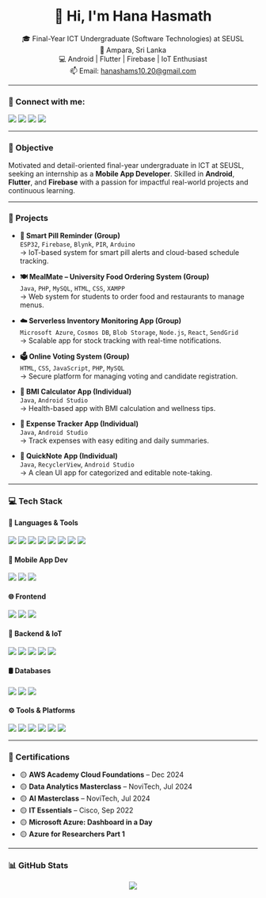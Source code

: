 <h1 align="center">👋 Hi, I'm Hana Hasmath</h1>

<p align="center">
🎓 Final-Year ICT Undergraduate (Software Technologies) at SEUSL  
<br>📍 Ampara, Sri Lanka  
<br>💻 Android | Flutter | Firebase | IoT Enthusiast  
<br>📫 Email: <a href="mailto:hanashams10.20@gmail.com">hanashams10.20@gmail.com</a>  
</p>

---

### 📲 Connect with me:

<p align="left">
  <a href="https://www.linkedin.com/in/hana-shams-a61a10229" target="_blank"><img src="https://img.shields.io/badge/LinkedIn-0A66C2?style=for-the-badge&logo=linkedin&logoColor=white"/></a>
  <a href="mailto:hanashams10.20@gmail.com"><img src="https://img.shields.io/badge/Gmail-D14836?style=for-the-badge&logo=gmail&logoColor=white"/></a>
  <a href="https://www.instagram.com/" target="_blank"><img src="https://img.shields.io/badge/Instagram-E4405F?style=for-the-badge&logo=instagram&logoColor=white"/></a>
  <a href="https://t.me/yourtelegram" target="_blank"><img src="https://img.shields.io/badge/Telegram-2CA5E0?style=for-the-badge&logo=telegram&logoColor=white"/></a>
</p>

---

### 🚀 Objective

Motivated and detail-oriented final-year undergraduate in ICT at SEUSL, seeking an internship as a **Mobile App Developer**. Skilled in **Android**, **Flutter**, and **Firebase** with a passion for impactful real-world projects and continuous learning.

---

### 💼 Projects

- **🔔 Smart Pill Reminder (Group)**  
  `ESP32`, `Firebase`, `Blynk`, `PIR`, `Arduino`  
  → IoT-based system for smart pill alerts and cloud-based schedule tracking.

- **🍽️ MealMate – University Food Ordering System (Group)**  
  `Java`, `PHP`, `MySQL`, `HTML`, `CSS`, `XAMPP`  
  → Web system for students to order food and restaurants to manage menus.

- **☁️ Serverless Inventory Monitoring App (Group)**  
  `Microsoft Azure`, `Cosmos DB`, `Blob Storage`, `Node.js`, `React`, `SendGrid`  
  → Scalable app for stock tracking with real-time notifications.

- **🗳️ Online Voting System (Group)**  
  `HTML`, `CSS`, `JavaScript`, `PHP`, `MySQL`  
  → Secure platform for managing voting and candidate registration.

- **📱 BMI Calculator App (Individual)**  
  `Java`, `Android Studio`  
  → Health-based app with BMI calculation and wellness tips.

- **💸 Expense Tracker App (Individual)**  
  `Java`, `Android Studio`  
  → Track expenses with easy editing and daily summaries.

- **📝 QuickNote App (Individual)**  
  `Java`, `RecyclerView`, `Android Studio`  
  → A clean UI app for categorized and editable note-taking.

---

### 💻 Tech Stack

#### 🚀 Languages & Tools
<p>
  <img src="https://img.shields.io/badge/HTML5-E34F26?style=for-the-badge&logo=html5&logoColor=white"/>
  <img src="https://img.shields.io/badge/CSS3-1572B6?style=for-the-badge&logo=css3&logoColor=white"/>
  <img src="https://img.shields.io/badge/JavaScript-F7DF1E?style=for-the-badge&logo=javascript&logoColor=black"/>
  <img src="https://img.shields.io/badge/PHP-777BB4?style=for-the-badge&logo=php&logoColor=white"/>
  <img src="https://img.shields.io/badge/Java-ED8B00?style=for-the-badge&logo=java&logoColor=white"/>
  <img src="https://img.shields.io/badge/C%20Language-A8B9CC?style=for-the-badge&logo=c&logoColor=white"/>
  <img src="https://img.shields.io/badge/C++-00599C?style=for-the-badge&logo=c%2B%2B&logoColor=white"/>
  <img src="https://img.shields.io/badge/Python-3776AB?style=for-the-badge&logo=python&logoColor=white"/>
</p>

#### 📱 Mobile App Dev
<p>
  <img src="https://img.shields.io/badge/Android_Studio-3DDC84?style=for-the-badge&logo=android-studio&logoColor=white"/>
  <img src="https://img.shields.io/badge/Flutter-02569B?style=for-the-badge&logo=flutter&logoColor=white"/>
  <img src="https://img.shields.io/badge/Firebase-FFCA28?style=for-the-badge&logo=firebase&logoColor=black"/>
</p>

#### 🌐 Frontend
<p>
  <img src="https://img.shields.io/badge/Bootstrap-7952B3?style=for-the-badge&logo=bootstrap&logoColor=white"/>
  <img src="https://img.shields.io/badge/React-61DAFB?style=for-the-badge&logo=react&logoColor=black"/>
  <img src="https://img.shields.io/badge/Angular-DD0031?style=for-the-badge&logo=angular&logoColor=white"/>
</p>

#### 🔧 Backend & IoT
<p>
  <img src="https://img.shields.io/badge/Node.js-339933?style=for-the-badge&logo=nodedotjs&logoColor=white"/>
  <img src="https://img.shields.io/badge/Laravel-F9322C?style=for-the-badge&logo=laravel&logoColor=white"/>
  <img src="https://img.shields.io/badge/.NET-512BD4?style=for-the-badge&logo=dotnet&logoColor=white"/>
  <img src="https://img.shields.io/badge/Arduino-00979D?style=for-the-badge&logo=arduino&logoColor=white"/>
  <img src="https://img.shields.io/badge/Blynk-18B6F6?style=for-the-badge&logo=blynk&logoColor=white"/>
</p>

#### 🛢️ Databases
<p>
  <img src="https://img.shields.io/badge/Firebase_DB-FFA611?style=for-the-badge&logo=firebase&logoColor=white"/>
  <img src="https://img.shields.io/badge/MySQL-00758F?style=for-the-badge&logo=mysql&logoColor=white"/>
  <img src="https://img.shields.io/badge/MongoDB-47A248?style=for-the-badge&logo=mongodb&logoColor=white"/>
</p>

#### ⚙️ Tools & Platforms
<p>
  <img src="https://img.shields.io/badge/Git-F05032?style=for-the-badge&logo=git&logoColor=white"/>
  <img src="https://img.shields.io/badge/GitHub-181717?style=for-the-badge&logo=github&logoColor=white"/>
  <img src="https://img.shields.io/badge/VS_Code-007ACC?style=for-the-badge&logo=visual-studio-code&logoColor=white"/>
  <img src="https://img.shields.io/badge/Android_Studio-3DDC84?style=for-the-badge&logo=android-studio&logoColor=white"/>
  <img src="https://img.shields.io/badge/Azure-0078D4?style=for-the-badge&logo=microsoft-azure&logoColor=white"/>
  <img src="https://img.shields.io/badge/AWS-232F3E?style=for-the-badge&logo=amazon-aws&logoColor=white"/>
</p>

---

### 📜 Certifications

- 🟡 **AWS Academy Cloud Foundations** – Dec 2024  
- 🟡 **Data Analytics Masterclass** – NoviTech, Jul 2024  
- 🟡 **AI Masterclass** – NoviTech, Jul 2024  
- 🟡 **IT Essentials** – Cisco, Sep 2022  
- 🟡 **Microsoft Azure: Dashboard in a Day**  
- 🟡 **Azure for Researchers Part 1**

---

### 📊 GitHub Stats

<p align="center">
  <img src="https://github-readme-stats.vercel.app/api?username=HanaShams&show_icons=true&theme=tokyonight"/>
  <br>
  <img src="https://github
